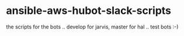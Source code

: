 # ansible-aws-hubot-slack-scripts
the scripts for the bots .. develop for jarvis, master for hal .. test bots :-)
